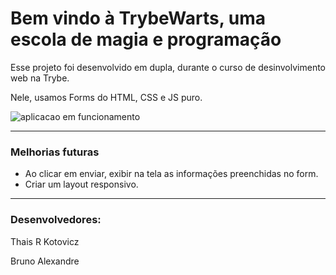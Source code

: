 # Bem vindo à TrybeWarts, uma escola de magia e programação


Esse projeto foi desenvolvido em dupla, durante o curso de desinvolvimento web na Trybe.

Nele, usamos Forms do HTML, CSS e JS puro.


![aplicacao em funcionamento](/images/aplicacao-run.gif)


---

### Melhorias futuras

- Ao clicar em enviar, exibir na tela as informações preenchidas no form.
- Criar um layout responsivo.

---

### Desenvolvedores:

Thais R Kotovicz

Bruno Alexandre
